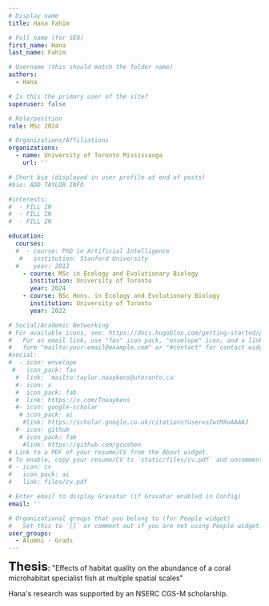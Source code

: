 ```yaml
---
# Display name
title: Hana Fahim

# Full name (for SEO)
first_name: Hana
last_name: Fahim

# Username (this should match the folder name)
authors:
  - Hana

# Is this the primary user of the site?
superuser: false

# Role/position
role: MSc 2024

# Organizations/Affiliations
organizations:
  - name: University of Toronto Mississauga
    url: ''

# Short bio (displayed in user profile at end of posts)
#bio: ADD TAYLOR INFO

#interests:
#  - FILL IN
#  - FILL IN
#  - FILL IN

education:
  courses:
  #  - course: PhD in Artificial Intelligence
   #   institution: Stanford University
  #    year: 2012
    - course: MSc in Ecology and Evolutionary Biology
      institution: University of Toronto
      year: 2024
    - course: BSc Hons. in Ecology and Evolutionary Biology
      institution: University of Toronto
      year: 2022

# Social/Academic Networking
# For available icons, see: https://docs.hugoblox.com/getting-started/page-builder/#icons
#   For an email link, use "fas" icon pack, "envelope" icon, and a link in the
#   form "mailto:your-email@example.com" or "#contact" for contact widget.
#social:
#  - icon: envelope
 #   icon_pack: fas
  #  link: 'mailto:taylor.naaykens@utoronto.ca'
  #- icon: x
  #  icon_pack: fab
  #  link: https://x.com/Tnaaykens
  #- icon: google-scholar
   # icon_pack: ai
    #link: https://scholar.google.co.uk/citations?user=sIwtMXoAAAAJ
  #- icon: github
   # icon_pack: fab
    #link: https://github.com/gcushen
# Link to a PDF of your resume/CV from the About widget.
# To enable, copy your resume/CV to `static/files/cv.pdf` and uncomment the lines below.
# - icon: cv
#   icon_pack: ai
#   link: files/cv.pdf

# Enter email to display Gravatar (if Gravatar enabled in Config)
email: ''

# Organizational groups that you belong to (for People widget)
#   Set this to `[]` or comment out if you are not using People widget.
user_groups:
  - Alumni - Grads
---
```

**<font size="5.5">Thesis</font>:** "Effects of habitat quality on the abundance of a coral microhabitat specialist fish at multiple spatial scales"

Hana's research was supported by an NSERC CGS-M scholarship.